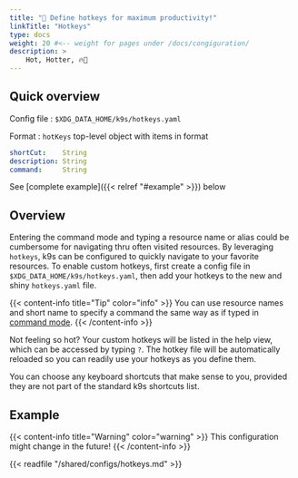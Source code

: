 ```yaml
---
title: "🔑 Define hotkeys for maximum productivity!"
linkTitle: "Hotkeys"
type: docs
weight: 20 #<-- weight for pages under /docs/congiguration/
description: >
    Hot, Hotter, 🔥🔑
---
```


## Quick overview

Config file
: `$XDG_DATA_HOME/k9s/hotkeys.yaml`

Format
: `hotKeys` top-level object with items in format
```yaml
shortCut:    String
description: String
command:     String
```

See [complete example]({{< relref "#example" >}}) below

## Overview

Entering the command mode and typing a resource name or alias could be cumbersome for navigating thru often visited resources. By leveraging `hotkeys`, k9s can be configured to quickly navigate to your favorite resources. To enable custom hotkeys, first create a config file in `$XDG_DATA_HOME/k9s/hotkeys.yaml`, then add your hotkeys to the new and shiny `hotkeys.yaml` file. 

{{< content-info title="Tip" color="info" >}}
You can use resource names and short name to specify a command the same way as if typed in <a href='{{< ref "docs/getting-started/modes#command-mode" >}}'>command mode</a>.
{{< /content-info >}}

Not feeling so hot? Your custom hotkeys will be listed in the help view, which can be accessed by typing `?`. The hotkey file will be automatically reloaded so you can readily use your hotkeys as you define them.

You can choose any keyboard shortcuts that make sense to you, provided they are not part of the standard k9s shortcuts list.

## Example

{{< content-info title="Warning" color="warning" >}}
This configuration might change in the future!
{{< /content-info >}}

{{< readfile "/shared/configs/hotkeys.md" >}}